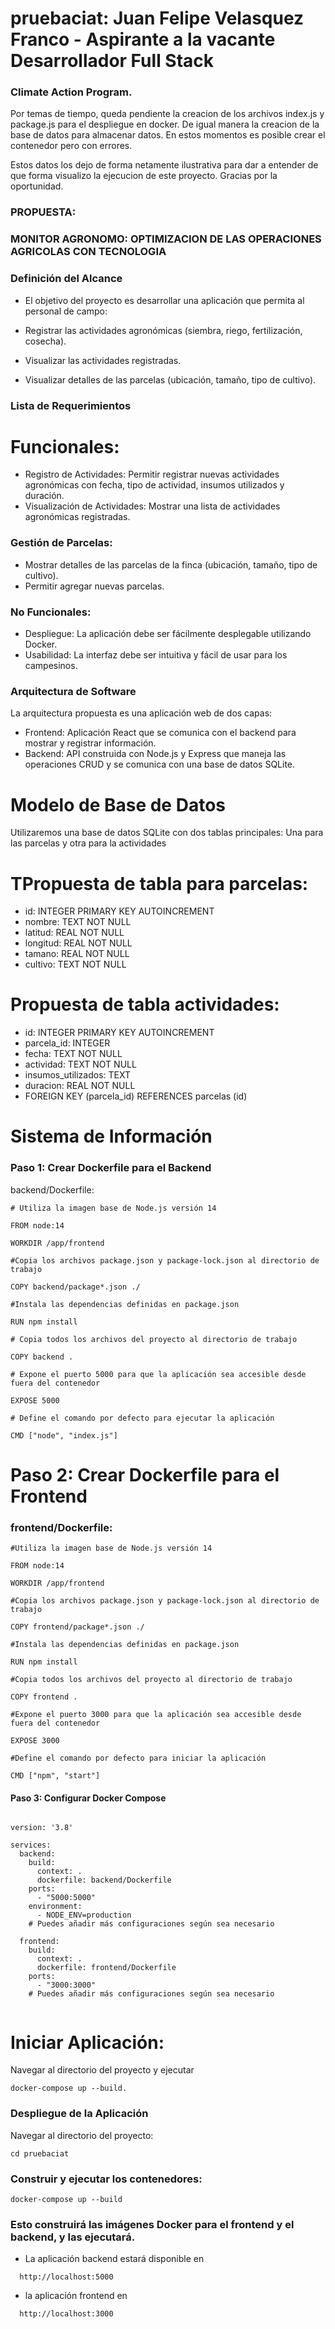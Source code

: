 # pruebaciat: Juan Felipe Velasquez Franco - Aspirante a la vacante Desarrollador Full Stack 
### Climate Action Program.

Por temas de tiempo, queda pendiente la creacion de los archivos index.js y package.js para el despliegue en docker. De igual manera la creacion de la base de datos para almacenar datos. 
En estos momentos es posible crear el contenedor pero con errores.

Estos datos los dejo de forma netamente ilustrativa para dar a entender de que forma visualizo la ejecucion de este proyecto. Gracias por la oportunidad. 

### PROPUESTA:
 ### MONITOR AGRONOMO: OPTIMIZACION DE LAS OPERACIONES AGRICOLAS CON TECNOLOGIA  

### Definición del Alcance
- El objetivo del proyecto es desarrollar una aplicación que permita al personal de campo:

- Registrar las actividades agronómicas (siembra, riego, fertilización, cosecha).
- Visualizar las actividades registradas.
- Visualizar detalles de las parcelas (ubicación, tamaño, tipo de cultivo).

### Lista de Requerimientos
# Funcionales:
- Registro de Actividades:
  Permitir registrar nuevas actividades agronómicas con fecha, tipo de actividad, insumos utilizados y duración.
- Visualización de Actividades:
  Mostrar una lista de actividades agronómicas registradas.
### Gestión de Parcelas:
- Mostrar detalles de las parcelas de la finca (ubicación, tamaño, tipo de cultivo).
- Permitir agregar nuevas parcelas.

### No Funcionales:
- Despliegue:
La aplicación debe ser fácilmente desplegable utilizando Docker.
- Usabilidad:
La interfaz debe ser intuitiva y fácil de usar para los campesinos.

### Arquitectura de Software
La arquitectura propuesta es una aplicación web de dos capas:

- Frontend: Aplicación React que se comunica con el backend para mostrar y registrar información.
- Backend: API construida con Node.js y Express que maneja las operaciones CRUD y se comunica con una base de datos SQLite.

# Modelo de Base de Datos
Utilizaremos una base de datos SQLite con dos tablas principales:
Una para las parcelas y otra para la  actividades

# TPropuesta de tabla para parcelas:
- id: INTEGER PRIMARY KEY AUTOINCREMENT
- nombre: TEXT NOT NULL
- latitud: REAL NOT NULL
- longitud: REAL NOT NULL
- tamano: REAL NOT NULL
- cultivo: TEXT NOT NULL

# Propuesta de tabla actividades:
- id: INTEGER PRIMARY KEY AUTOINCREMENT
- parcela_id: INTEGER
- fecha: TEXT NOT NULL
- actividad: TEXT NOT NULL
- insumos_utilizados: TEXT
- duracion: REAL NOT NULL
- FOREIGN KEY (parcela_id) REFERENCES parcelas (id)

# Sistema de Información

### Paso 1: Crear Dockerfile para el Backend
backend/Dockerfile:
```
# Utiliza la imagen base de Node.js versión 14

FROM node:14

WORKDIR /app/frontend

#Copia los archivos package.json y package-lock.json al directorio de trabajo

COPY backend/package*.json ./

#Instala las dependencias definidas en package.json

RUN npm install

# Copia todos los archivos del proyecto al directorio de trabajo

COPY backend .

# Expone el puerto 5000 para que la aplicación sea accesible desde fuera del contenedor

EXPOSE 5000

# Define el comando por defecto para ejecutar la aplicación

CMD ["node", "index.js"]
```

# Paso 2: Crear Dockerfile para el Frontend
### frontend/Dockerfile:

```
#Utiliza la imagen base de Node.js versión 14
  
FROM node:14
  
WORKDIR /app/frontend

#Copia los archivos package.json y package-lock.json al directorio de trabajo

COPY frontend/package*.json ./

#Instala las dependencias definidas en package.json
  
RUN npm install

#Copia todos los archivos del proyecto al directorio de trabajo

COPY frontend .

#Expone el puerto 3000 para que la aplicación sea accesible desde fuera del contenedor

EXPOSE 3000

#Define el comando por defecto para iniciar la aplicación

CMD ["npm", "start"]
```

#### Paso 3: Configurar Docker Compose
```

version: '3.8'

services:
  backend:
    build:
      context: .
      dockerfile: backend/Dockerfile
    ports:
      - "5000:5000"
    environment:
      - NODE_ENV=production
    # Puedes añadir más configuraciones según sea necesario

  frontend:
    build:
      context: .
      dockerfile: frontend/Dockerfile
    ports:
      - "3000:3000"
    # Puedes añadir más configuraciones según sea necesario


```

# Iniciar Aplicación:
Navegar al directorio del proyecto y ejecutar 
```
docker-compose up --build.
```

### Despliegue de la Aplicación
Navegar al directorio del proyecto:
```
cd pruebaciat
```
### Construir y ejecutar los contenedores:
```
docker-compose up --build
```
### Esto construirá las imágenes Docker para el frontend y el backend, y las ejecutará. 

- La aplicación backend estará disponible en
```
  http://localhost:5000
```
- la aplicación frontend en
```
  http://localhost:3000
```
